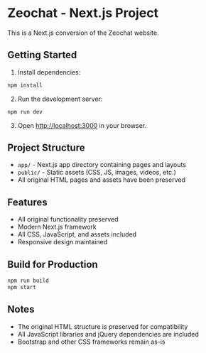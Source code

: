 # Zeochat - Next.js Project

This is a Next.js conversion of the Zeochat website.

## Getting Started

1. Install dependencies:
```bash
npm install
```

2. Run the development server:
```bash
npm run dev
```

3. Open [http://localhost:3000](http://localhost:3000) in your browser.

## Project Structure

- `app/` - Next.js app directory containing pages and layouts
- `public/` - Static assets (CSS, JS, images, videos, etc.)
- All original HTML pages and assets have been preserved

## Features

- All original functionality preserved
- Modern Next.js framework
- All CSS, JavaScript, and assets included
- Responsive design maintained

## Build for Production

```bash
npm run build
npm start
```

## Notes

- The original HTML structure is preserved for compatibility
- All JavaScript libraries and jQuery dependencies are included
- Bootstrap and other CSS frameworks remain as-is

